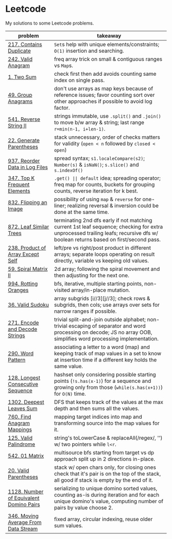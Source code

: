 # Leetcode

My solutions to some Leetcode problems.

| **problem**                                                                    | **takeaway**                                                                                                                                                                     |
| ------------------------------------------------------------------------------ | -------------------------------------------------------------------------------------------------------------------------------------------------------------------------------- |
| [217. Contains Duplicate](217_contains-duplicate.md)                           | `Set`s help with unique elements/constraints; `O(1)` insertion and searching.                                                                                                    |
| [242. Valid Anagram](242_valid-anagram.md)                                     | freq array trick on small & contiguous ranges vs `Map`s.                                                                                                                         |
| [1. Two Sum](1_two-sum.md)                                                     | check first then add avoids counting same index on single pass.                                                                                                                  |
| [49. Group Anagrams](49_group-anagrams.md)                                     | don't use arrays as map keys because of reference issues; favor counting sort over other approaches if possible to avoid log factor.                                             |
| [541. Reverse String II](541_reverse-string-ii.md)                             | strings immutable, use `.split()` and `.join()` to move b/w array & string; last range `r=min(n-1, i+len-1)`.                                                                    |
| [22. Generate Parentheses](22_generate-parentheses.md)                         | stack unnecessary, order of checks matters for validity (`open < n` followed by `closed < open`)                                                                                 |
| [937. Reorder Data in Log Files](937_reorder-data-in-log-files.md)             | spread syntax; `s1.localeCompare(s2)`; `Number(s)` & `isNaN()`; `s.slice()` and `s.indexOf()`                                                                                    |
| [347. Top K Frequent Elements](347_top-k-frequent-elements.md)                 | `.get() \|\| default` idea; spreading operator; freq map for counts, buckets for grouping counts, reverse iteration for k best.                                                  |
| [832. Flipping an Image](832_flipping-an-image.md)                             | possibility of using `map` & `reverse` for one-liner; realizing reversal & inversion could be done at the same time.                                                             |
| [872. Leaf Similar Trees](872_leaf-similar-trees.md)                           | terminating 2nd dfs early if not matching current 1st leaf sequence; checking for extra unprocessed trailing leafs; recursive dfs w/ boolean returns based on first/second pass. |
| [238. Product of Array Except Self](238_product-of-array-except-self.md)       | left/pre vs right/post product in different arrays; separate loops operating on result directly, variable vs keeping old values.                                                 |
| [59. Spiral Matrix II](59_spiral-matrix-ii.md)                                 | 2d array; following the spiral movement and then adjusting for the next one.                                                                                                     |
| [994. Rotting Oranges](994_rotting-oranges.md)                                 | bfs, iterative, multiple starting points, non-visited array/in-place mutation.                                                                                                   |
| [36. Valid Sudoku](36_valid-sudoku.md)                                         | array subgrids [i//3][j//3]; check rows & subgrids, then cols; use arrays over sets for narrow ranges if possible.                                                               |
| [271. Encode and Decode Strings](271_encode-and-decode-strings.md)             | trivial split-and-join outside alphabet; non-trivial escaping of separator and word processing on decode; JS no array OOB, simplifies word processing implementation.            |
| [290. Word Pattern](290_word-pattern.md)                                       | associating a letter to a word (map) and keeping track of map values in a set to know at insertion time if a different key holds the same value.                                 |
| [128. Longest Consecutive Sequence](128_longest-consecutive-sequence.md)       | hashset only considering possible starting points (`!s.has(x-1)`) for a sequence and growing only from those (`while(s.has(x+1))`) for `O(N)` time.                              |
| [1302. Deepest Leaves Sum](1302_deepest-leaves-sum.md)                         | DFS that keeps track of the values at the max depth and then sums all the values.                                                                                                |
| [760. Find Anagram Mappings](760_find-anagram-mappings.md)                     | mapping target indices into map and transforming source into the map values for it.                                                                                              |
| [125. Valid Palindrome](125_valid-palindrome.md)                               | string's toLowerCase & replaceAll(/regex/, '') w/ two pointers while `l<r`.                                                                                                      |
| [542. 01 Matrix](542_01-matrix.md)                                             | multisource bfs starting from target vs dp approach split up in 2 directions in-place.                                                                                           |
| [20. Valid Parentheses](20_valid-parentheses.md)                               | stack w/ open chars only, for closing ones check that it's pair is on the top of the stack, all good if stack is empty by the end of it.                                         |
| [1128. Number of Equivalent Domino Pairs](1128_equivalent-domino-pairs.md)     | serializing to unique domino sorted values, counting as-is during iteration and for each unique domino's value, computing number of pairs by value choose 2.                     |
| [346. Moving Average From Data Stream](346_moving-average-from-data-stream.md) | fixed array, circular indexing, reuse older sum values.                                                                                                                          |
